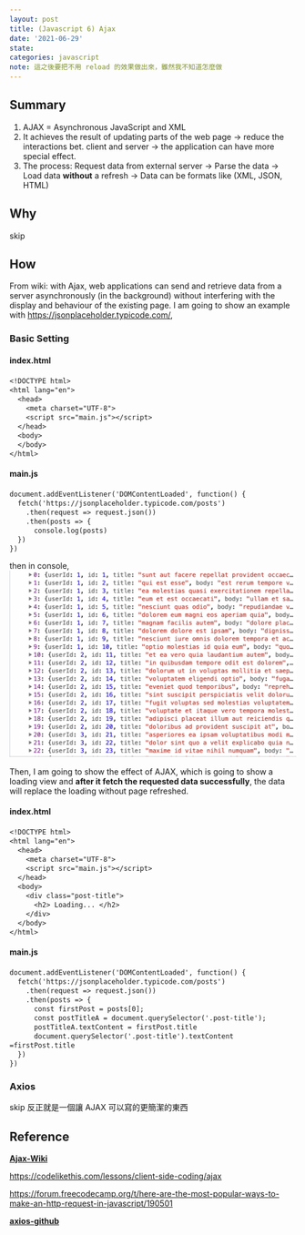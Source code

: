 ```yaml
---
layout: post
title: (Javascript 6) Ajax
date: '2021-06-29'
state:
categories: javascript
note: 這之後要把不用 reload 的效果做出來，雖然我不知道怎麼做
---
```

## Summary
1. AJAX = Asynchronous JavaScript and XML
2. It achieves the result of updating parts of the web page -> reduce the interactions bet. client and server -> the application can have more special effect.
3. The process: Request data from external server -> Parse the data -> Load data **without** a refresh -> Data can be formats like (XML, JSON, HTML)


## Why
skip

## How
From wiki: with Ajax, web applications can send and retrieve data from a server asynchronously (in the background) without interfering with the display and behaviour of the existing page. I am going to show an example with https://jsonplaceholder.typicode.com/,
### Basic Setting
#### index.html
```
<!DOCTYPE html>
<html lang="en">
  <head>
    <meta charset="UTF-8">
    <script src="main.js"></script>
  </head>
  <body>
  </body>
</html>
```
#### main.js
```
document.addEventListener('DOMContentLoaded', function() {
  fetch('https://jsonplaceholder.typicode.com/posts')
    .then(request => request.json())
    .then(posts => {
      console.log(posts)
  })
})
```
then in console, 
<img src="/assets/img/fetch_data_ajax.png" alt="fetch_data_ajax">

Then, I am going to show the effect of AJAX, which is going to show a loading view and **after it fetch the requested data successfully**, the data will replace the loading without page refreshed.  
#### index.html
```
<!DOCTYPE html>
<html lang="en">
  <head>
    <meta charset="UTF-8">
    <script src="main.js"></script>
  </head>
  <body>
    <div class="post-title">
      <h2> Loading... </h2>
    </div>
  </body>
</html>
```
#### main.js
```
document.addEventListener('DOMContentLoaded', function() {
  fetch('https://jsonplaceholder.typicode.com/posts')
    .then(request => request.json())
    .then(posts => {
      const firstPost = posts[0];
      const postTitleA = document.querySelector('.post-title');
      postTitleA.textContent = firstPost.title
      document.querySelector('.post-title').textContent =firstPost.title
  })
})
```
### Axios
skip
反正就是一個讓 AJAX 可以寫的更簡潔的東西

## Reference
[**Ajax-Wiki**](https://en.wikipedia.org/wiki/Ajax_(programming))

https://codelikethis.com/lessons/client-side-coding/ajax

https://forum.freecodecamp.org/t/here-are-the-most-popular-ways-to-make-an-http-request-in-javascript/190501

[**axios-github**](https://github.com/axios/axios)
